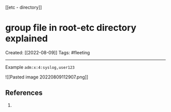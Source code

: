 [[etc - directory]]

# group file in root-etc directory explained
Created:  [[2022-08-09]]
Tags: #fleeting 

---
Example
`adm:x:4:syslog,user123`

![[Pasted image 20220809112907.png]]











## References
1. 